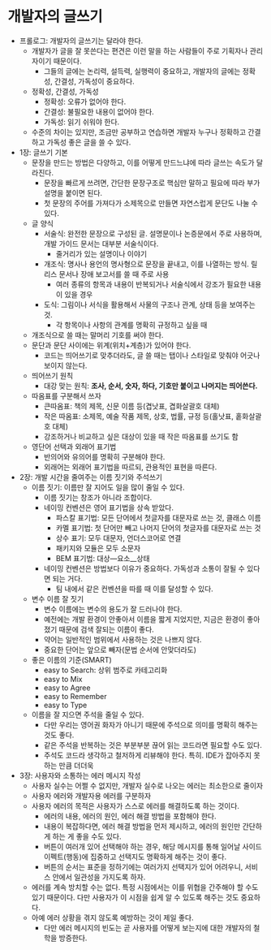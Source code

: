 # 개발자의 글쓰기
 * 프롤로그: 개발자의 글쓰기는 달라야 한다.
	 * 개발자가 글을 잘 못쓴다는 편견은 이런 말을 하는 사람들이 주로 기획자나 관리자이기 때문이다.
		 * 그들의 글에는 논리력, 설득력, 실행력이 중요하고, 개발자의 글에는 정확성, 간결성, 가독성이 중요하다.
	 * 정확성, 간결성, 가독성
		 * 정확성: 오류가 없어야 한다.
		 * 간결성: 불필요한 내용이 없어야 한다.
		 * 가독성: 읽기 쉬워야 한다.
	 * 수준의 차이는 있지만, 조금만 공부하고 연습하면 개발자 누구나 정확하고 간결하고 가독성 좋은 글을 쓸 수 있다.
 * 1장: 글쓰기 기본
	 * 문장을 만드는 방법은 다양하고, 이를 어떻게 만드느냐에 따라 글쓰는 속도가 달라진다.
		 * 문장을 빠르게 쓰려면, 간단한 문장구조로 핵심만 말하고 필요에 따라 부가설명을 붙이면 된다. 
		 * 첫 문장의 주어를 가져다가 소제목으로 만들면 자연스럽게 문단도 나눌 수 있다.
	 * 글 양식
		 * 서술식: 완전한 문장으로 구성된 글. 설명문이나 논증문에서 주로 사용하며, 개발 가이드 문서는 대부분 서술식이다.
			 * 줄거리가 있는 설명이나 이야기
		 * 개조식: 명사나 용언의 명사형으로 문장을 끝내고, 이를 나열하는 방식. 릴리스 문서나 장애 보고서를 쓸 때 주로 사용
			 * 여러 종류의 항목과 내용이 반복되거나 서술식에서  강조가 필요한 내용이 있을 경우
		 * 도식: 그림이나 서식을 활용해서 사물의 구조나 관계, 상태 등을 보여주는 것.
			 * 각 항목이나 사항의 관계를 명확히 규정하고 싶을 때
	 * 개조식으로 쓸 때는 말머리 기호를 써야 한다.
	 * 문단과 문단 사이에는 위계(위치+계층)가 있어야 한다.
		 * 코드는 띄어쓰기로 맞추더라도, 글 쓸 때는 탭이나 스타일로 맞춰야 어긋나보이지 않는다.
	 * 띄어쓰기 원칙
		 * 대강 맞는 원칙: **조사, 순서, 숫자, 하다, 기호만 붙이고 나머지는 띄어쓴다.**
	 * 따옴표를 구분해서 쓰자
		 * 큰따옴표: 책의 제목, 신문 이름 등(겹낫표, 겹화살괄호 대체)
		 * 작은 따옴표: 소제목, 예술 작품 제목, 상호, 법률, 규정 등(홀낫표, 홑화살괄호 대체)
		 * 강조하거나 비교하고 싶은 대상이 있을 때 작은 따옴표를 쓰기도 함
	 * 영단어 선택과 외래어 표기법
		 * 반의어와 유의어를 명확히 구분해야 한다.
		 * 외래어는 외래어 표기법을 따르되, 관용적인 표현을 따른다.
 * 2장: 개발 시간을 줄여주는 이름 짓기와 주석쓰기
	 * 이름 짓기: 이름만 잘 지어도 일을 많이 줄일 수 있다.
		 * 이름 짓기는 창조가 아니라 조합이다.
		 * 네이밍 컨벤션은 영어 표기법을 상속 받았다.
			 * 파스칼 표기법: 모든 단어에서 첫글자를 대문자로 쓰는 것, 클래스 이름
			 * 카멜 표기법: 첫 단어만 빼고 나머지 단어의 첫글자를 대문자로 쓰는 것
			 * 상수 표기: 모두 대문자, 언더스코어로 연결
			 * 패키지와 모듈은 모두 소문자
			 * BEM 표기법: 대상—요소__상태
		 * 네이밍 컨벤션은 방법보다 이유가 중요하다. 가독성과 소통이 잘될 수 있다면 되는 거다.
			 * 팀 내에서 같은 컨벤션을 따를 때 이를 달성할 수 있다.
	 * 변수 이름 잘 짓기
		 * 변수 이름에는 변수의 용도가 잘 드러나야 한다.
		 * 예전에는 개발 환경이 안좋아서 이름을 짧게 지었지만, 지금은 환경이 좋아졌기 때문에 검색 잘되는 이름이 좋다.
		 * 약어는 일반적인 범위에서 사용하는 것은 나쁘지 않다.
		 * 중요한 단어는 앞으로 빼자(문법 순서에 안맞더라도)
	 * 좋은 이름의 기준(SMART)
		 * easy to Search: 상위 범주로 카테고리화
		 * easy to Mix
		 * easy to Agree
		 * easy to Remember
		 * easy to Type
	 * 이름을 잘 지으면 주석을 줄일 수 있다.
		 * 다만 우리는 영어권 화자가 아니기 때문에 주석으로 의미를 명확히 해주는 것도 좋다.
		 * 같은 주석을 반복하는 것은 부분부분 끊어 읽는 코드라면 필요할 수도 있다.
		 * 주석도 코드라 생각하고 철저하게 리뷰해야 한다. 특히. IDE가 잡아주지 못하는 만큼 더더욱
 * 3장: 사용자와 소통하는 에러 메시지 작성
	 * 사용자 실수는 어쩔 수 없지만, 개발자 실수로 나오는 에러는 최소한으로 줄이자
	 * 사용자 에러와 개발자용 에러를 구분하자
	 * 사용자 에러의 목적은 사용자가 스스로 에러를 해결하도록 하는 것이다.
		 * 에러의 내용, 에러의 원인, 에러 해결 방법을 포함해야 한다.
		 * 내용이 복잡하다면, 에러 해결 방법을 먼저 제시하고, 에러의 원인만 간단하게 하는 게 좋을 수도 있다.
		 * 버튼이 여러개 있어 선택해야 하는 경우, 해당 메시지를 통해 일어날 사이드 이펙트(행동)에 집중하고 선택지도 명확하게 해주는 것이 좋다.
		 * 버튼의 순서는 표준을 정하기에는 여러가지 선택지가 있어 어려우니, 서비스 안에서 일관성을 가지도록 하자.
	 * 에러를 계속 방치할 수는 없다. 특정 시점에서는 이를 위협을 간주해야 할 수도 있기 때문이다. 다만 사용자가 이 시점을 쉽게 알 수 있도록 해주는 것도 중요하다.
	 * 아예 에러 상황을 겪지 않도록 예방하는 것이 제일 좋다.
		 * 다만 에러 메시지의 빈도는 곧 사용자를 어떻게 보는지에 대한 개발자의 철학을 방증한다.